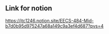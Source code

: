 ## Link for notion

https://jtc1246.notion.site/EECS-484-Mid-b7d0b95d975247a68a149c9a3ef4d687?pvs=4
